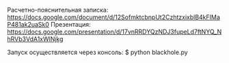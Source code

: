 Расчетно-пояснительная записка: https://docs.google.com/document/d/12SofmktcbnpUt2CzhtzxixblB4kFIMaP481ak2uaSk0
Презентация: https://docs.google.com/presentation/d/17vnRRDYQzNDJ3fupeLd7ftNYQ_NhRVb3VdA1xWlNjkg

Запуск осуществляется через консоль:
$ python blackhole.py
